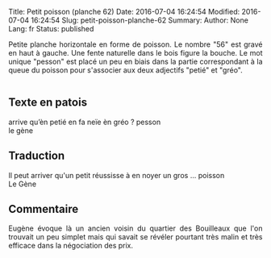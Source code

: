 Title: Petit poisson (planche 62)
Date: 2016-07-04 16:24:54
Modified: 2016-07-04 16:24:54
Slug: petit-poisson-planche-62
Summary: 
Author: None
Lang: fr
Status: published

<p style="text-align:justify;">Petite planche horizontale en forme de poisson. Le nombre "56"  est gravé en haut à gauche. Une fente naturelle dans le bois figure la bouche. Le mot unique "pesson" est placé un peu en biais dans la partie correspondant à la queue du poisson pour s'associer aux deux adjectifs "petié" et "gréo".</p>
<img style="float: center;" alt="" src="{static}/images/planche_62.png">

## Texte en patois
arrive qu’èn petié en fa neïe èn gréo  ?  pesson     
                          le gène

## Traduction
Il peut arriver qu'un petit réussisse à en noyer un gros  ...  poisson	
		 Le Gène

## Commentaire
<p style="text-align:justify;">Eugène évoque là un ancien voisin du quartier des Bouilleaux que l'on trouvait un peu simplet mais qui savait se  révéler pourtant très malin et très efficace dans la négociation des prix.</p>


